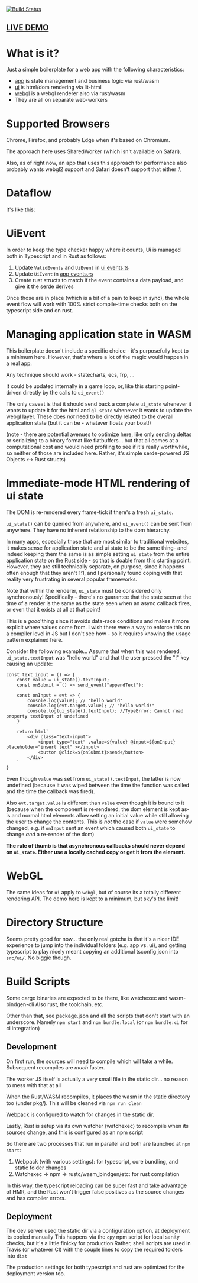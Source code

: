 [![Build Status](https://travis-ci.org/dakom/wasm-app-boilerplate.svg?branch=master)](https://travis-ci.org/dakom/wasm-app-boilerplate)

## [LIVE DEMO](https://dakom.github.io/wasm-app-boilerplate)

# What is it?

Just a simple boilerplate for a web app with the following characteristics:

* [app](src/app) is state management and business logic via rust/wasm
* [ui](src/ui) is html/dom rendering via lit-html
* [webgl](src/webgl) is a webgl renderer also via rust/wasm
* They are all on separate web-workers

# Supported Browsers

Chrome, Firefox, and probably Edge when it's based on Chromium. 

The approach here uses SharedWorker (which isn't available on Safari).

Also, as of right now, an app that uses this approach for performance also probably wants webgl2 support and Safari doesn't support that either :\


# Dataflow

It's like this:

# UiEvent

In order to keep the type checker happy where it counts, Ui is managed both in Typescript and in Rust as follows:

1. Update `ValidEvents` and `UiEvent` in [ui events.ts](src/ui/events.ts)
2. Update `UiEvent` in [app events.rs](src/app/src/events.rs)
3. Create rust structs to match if the event contains a data payload, and give it the serde derives

Once those are in place (which is a bit of a pain to keep in sync), the whole event flow will work with 100% strict compile-time checks both on the typescript side and on rust.

# Managing application state in WASM

This boilerplate doesn't include a specific choice - it's purposefully kept to a minimum here. However, that's where a lot of the magic would happen in a real app.

Any technique should work - statecharts, ecs, frp, ...

It could be updated internally in a game loop, or, like this starting point- driven directly by the calls to `ui_event()`

The only caveat is that it should send back a complete `ui_state` whenever it wants to update it for the html and `gl_state` whenever it wants to update the webgl layer. These does _not_ need to be directly related to the overall application state (but it can be - whatever floats your boat!)

(note - there are potential avenues to optimize here, like only sending deltas or serializing to a binary format like flatbuffers... but that all comes at a computational cost and would need profiling to see if it's really worthwhile, so neither of those are included here. Rather, it's simple serde-powered JS Objects <-> Rust structs)

# Immediate-mode HTML rendering of ui state

The DOM is re-rendered every frame-tick if there's a fresh `ui_state`.

`ui_state()` can be queried from anywhere, and `ui_event()` can be sent from anywhere. They have no inherent relationship to the dom hierarchy. 

In many apps, especially those that are most similar to traditional websites, it makes sense for application state and ui state to be the same thing- and indeed keeping them the same is as simple setting `ui_state` from the entire application state on the Rust side - so that is doable from this starting point. However, they are still technically separate, on purpose, since it happens often enough that they aren't 1:1, and I personally found coping with that reality very frustrating in several popular frameworks. 

Note that within the renderer, `ui_state` must be considered only synchronously! Specifically - there's no guarantee that the state seen at the time of a render is the same as the state seen when an async callback fires, or even that it exists at all at that point!

This is a _good_ thing since it avoids data-race conditions and makes it more explicit where values come from. I wish there were a way to enforce this on a compiler level in JS but I don't see how - so it requires knowing the usage pattern explained here.

Consider the following example... Assume that when this was rendered, `ui_state.textInput` was "hello world" and that the user pressed the "!" key causing an update:


```
const text_input = () => {
    const value = ui_state().textInput;
    const onSubmit = () => send_event("appendText");

    const onInput = evt => {
        console.log(value); // "hello world"
        console.log(evt.target.value); // "hello world!"
        console.log(ui_state().textInput); //TypeError: Cannot read property textInput of undefined
    }

    return html`
        <div class="text-input">
            <input type="text" .value=${value} @input=${onInput} placeholder="insert text" ></input>
            <button @click=${onSubmit}>send</button>
        </div>
    `
}
```

Even though `value` was set from `ui_state().textInput`, the latter is now undefined (because it was wiped between the time the function was called and the time the callback was fired).

Also `evt.target.value` is different than `value` even though it is bound to it (because when the component is re-rendered, the dom element is kept as-is and normal html elements allow setting an initial value while still allowing the user to change the contents. This is _not_ the case if `value` were somehow changed, e.g. if `onInput` sent an event which caused both `ui_state` to change _and_ a re-render of the dom)

**The rule of thumb is that asynchronous callbacks should never depend on `ui_state`. Either use a locally cached copy or get it from the element.**

# WebGL

The same ideas for `ui` apply to `webgl`, but of course its a totally different rendering API. The demo here is kept to a minimum, but sky's the limit!

# Directory Structure

Seems pretty good for now... the only real gotcha is that it's a nicer IDE experience to jump into the individual folders (e.g. app vs. ui), and getting typescript to play nicely meant copying an additional tsconfig.json into `src/ui/`. No biggie though.

# Build Scripts 

Some cargo binaries are expected to be there, like watchexec and wasm-bindgen-cli
Also rust, the toolchain, etc.

Other than that, see package.json and all the scripts that don't start with an underscore. Namely `npm start` and `npm bundle:local` (or `npm bundle:ci` for ci integration)


## Development 

On first run, the sources will need to compile which will take a while. Subsequent recompiles are _much_ faster.

The worker JS itself is actually a very small file in the static dir... no reason to mess with that at all

When the Rust/WASM recompiles, it places the wasm in the static directory too (under pkg/). This will be cleaned via `npm run clean`

Webpack is configured to watch for changes in the static dir.

Lastly, Rust is setup via its own watcher (watchexec) to recompile when its sources change, and this is configured as an npm script

So there are two processes that run in parallel and both are launched at `npm start`:

1. Webpack (with various settings): for typescript, core bundling, and static folder changes
2. Watchexec -> npm -> rustc/wasm_bindgen/etc: for rust compilation

In this way, the typescript reloading can be super fast and take advantage of HMR, and the Rust won't trigger false positives as the source changes and has compiler errors.

## Deployment

The dev server used the static dir via a configuration option, at deployment its copied manually
This happens via the `cpy` npm script for local sanity checks, but it's a little finicky for production
Rather, shell scripts are used in Travis (or whatever CI) with the couple lines to copy the required folders into `dist`

The production settings for both typescript and rust are optimized for the deployment version too.